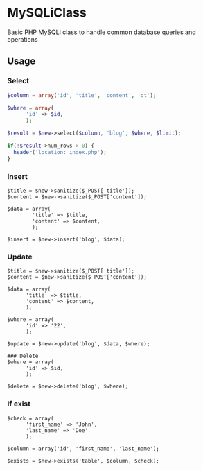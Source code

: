 # MySQLiClass
Basic PHP MySQLi class to handle common database queries and operations

## Usage

### Select
```php
$column = array('id', 'title', 'content', 'dt');

$where = array(
      'id' => $id,
      );

$result = $new->select($column, 'blog', $where, $limit);

if(!$result->num_rows > 0) {
  header('location: index.php');
}
```

### Insert
```
$title = $new->sanitize($_POST['title']);
$content = $new->sanitize($_POST['content']);

$data = array(
        'title' => $title,
        'content' => $content,
        );

$insert = $new->insert('blog', $data);
```

### Update
```
$title = $new->sanitize($_POST['title']);
$content = $new->sanitize($_POST['content']);

$data = array(
      'title' => $title,
      'content' => $content,
      );

$where = array(
      'id' => '22',
      );

$update = $new->update('blog', $data, $where);

### Delete
$where = array(
      'id' => $id,
      );

$delete = $new->delete('blog', $where);
```

### If exist
```
$check = array(
      'first_name' => 'John',
      'last_name' => 'Doe'
      );

$column = array('id', 'first_name', 'last_name');

$exists = $new->exists('table', $column, $check);
```

